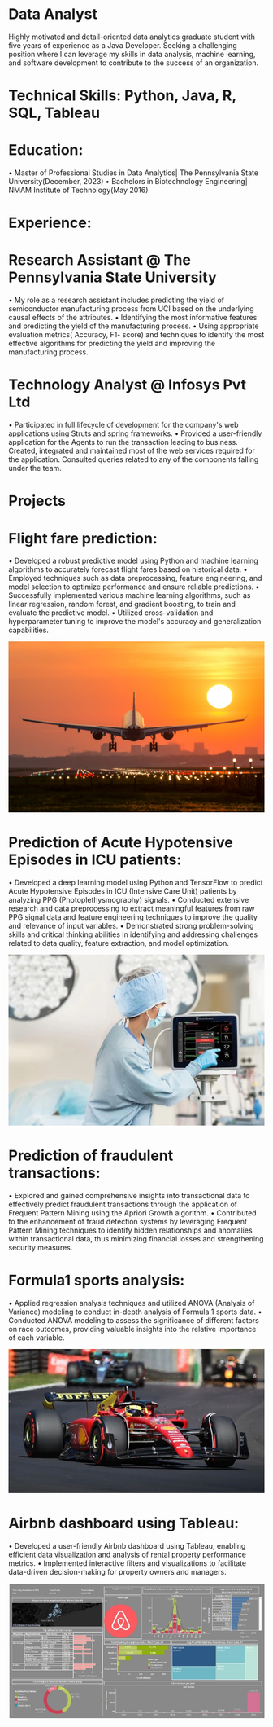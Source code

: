 
# Data Analyst
Highly motivated and detail-oriented data analytics graduate student with five years of experience as a Java Developer. Seeking a challenging position where I can leverage my skills in data analysis, machine learning, and software development to contribute to the success of an organization.

# Technical Skills: Python, Java, R, SQL, Tableau

# Education:
•	Master of Professional Studies in Data Analytics| The Pennsylvania State University(December, 2023)
•	Bachelors in Biotechnology Engineering| NMAM Institute of Technology(May 2016) 

# Experience:
# Research Assistant @ The Pennsylvania State University
•	My role as a research assistant includes predicting the yield of semiconductor manufacturing process from UCI based on the underlying causal effects of the attributes.
•	Identifying the most informative features and predicting the yield of the manufacturing process.
•	Using appropriate evaluation metrics( Accuracy, F1- score) and techniques to identify the most effective algorithms for predicting the yield and improving the manufacturing process.

# Technology Analyst @ Infosys Pvt Ltd
•	Participated in full lifecycle of development for the company's web applications using Struts and spring frameworks. 
•	Provided a user-friendly application for the Agents to run the transaction leading to business. Created, integrated and maintained most of the web services required for the application. Consulted queries related to any of the components falling under the team.

# Projects

# Flight fare prediction: 
•	Developed a robust predictive model using Python and machine learning algorithms to accurately forecast flight fares based on historical data. 
•	Employed techniques such as data preprocessing, feature engineering, and model selection to optimize performance and ensure reliable predictions. 
•	Successfully implemented various machine learning algorithms, such as linear regression, random forest, and gradient boosting, to train and evaluate the predictive model. 
•	Utilized cross-validation and hyperparameter tuning to improve the model's accuracy and generalization capabilities.

![Flight fare prediction](/flightfare.jpeg)

# Prediction of Acute Hypotensive Episodes in ICU patients: 
•	Developed a deep learning model using Python and TensorFlow to predict Acute Hypotensive Episodes in ICU (Intensive Care Unit) patients by analyzing PPG (Photoplethysmography) signals. 
•	Conducted extensive research and data preprocessing to extract meaningful features from raw PPG signal data and feature engineering techniques to improve the quality and relevance of input variables. 
•	Demonstrated strong problem-solving skills and critical thinking abilities in identifying and addressing challenges related to data quality, feature extraction, and model optimization.

![Acute Hypotensive Episodes](/hypotensive_episodes.jpeg)

# Prediction of fraudulent transactions: 
•	Explored and gained comprehensive insights into transactional data to effectively predict fraudulent transactions through the application of Frequent Pattern Mining using the Apriori Growth algorithm.
•	Contributed to the enhancement of fraud detection systems by leveraging Frequent Pattern Mining techniques to identify hidden relationships and anomalies within transactional data, thus minimizing financial losses and strengthening security measures.


# Formula1 sports analysis: 
•	Applied regression analysis techniques and utilized ANOVA (Analysis of Variance) modeling to conduct in-depth analysis of Formula 1 sports data. 
•	Conducted ANOVA modeling to assess the significance of different factors on race outcomes, providing valuable insights into the relative importance of each variable.

![Formula1 sports](/formula.jpeg)



# Airbnb dashboard using Tableau:
•	Developed a user-friendly Airbnb dashboard using Tableau, enabling efficient data visualization and analysis of rental property performance metrics. 
•	Implemented interactive filters and visualizations to facilitate data-driven decision-making for property owners and managers.

![Airbnb Dashboard](/airbnb.jpeg)
